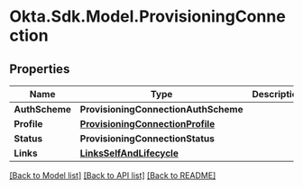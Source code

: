 # Okta.Sdk.Model.ProvisioningConnection

## Properties

Name | Type | Description | Notes
------------ | ------------- | ------------- | -------------
**AuthScheme** | **ProvisioningConnectionAuthScheme** |  | 
**Profile** | [**ProvisioningConnectionProfile**](ProvisioningConnectionProfile.md) |  | [optional] 
**Status** | **ProvisioningConnectionStatus** |  | 
**Links** | [**LinksSelfAndLifecycle**](LinksSelfAndLifecycle.md) |  | [optional] 

[[Back to Model list]](../README.md#documentation-for-models) [[Back to API list]](../README.md#documentation-for-api-endpoints) [[Back to README]](../README.md)

